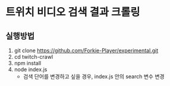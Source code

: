 # 트위치 비디오 검색 결과 크롤링

## 실행방법

1. git clone https://github.com/Forkie-Player/experimental.git
2. cd twitch-crawl
3. npm install
4. node index.js
   -  검색 단어를 변경하고 싶을 경우, index.js 안의 search 변수 변경
